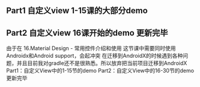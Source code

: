 ## Part1 自定义view 1-15课的大部分demo

## Part2 自定义view 16课开始的demo 更新完毕


由于在 16.Material Design - 常用控件介绍和使用 这节课中需要同时使用Androidx和Android support，会起冲突 在迁移到AndroidX的时候遇到各种问题，并且目前我对gradle还不是很熟悉。所以放弃把当前项目迁移到AndroidX
Part1：自定义View中的1-15节的demo
Part2：自定义View中的16-30节的demo
更新完毕
